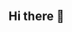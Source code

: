 ## Hi there 👋

<!--
**EthanWoe/EthanWoe** is a ✨ _special_ ✨ repository because its `README.md` (this file) appears on your GitHub profile.


Ethan Woessner
IT/Cybersecurity

CS 2400: learning about networking and how to network
CEG 2350 Learning how to explore Linux and systems

https://github.com/EthanWoe/EthanWoe

